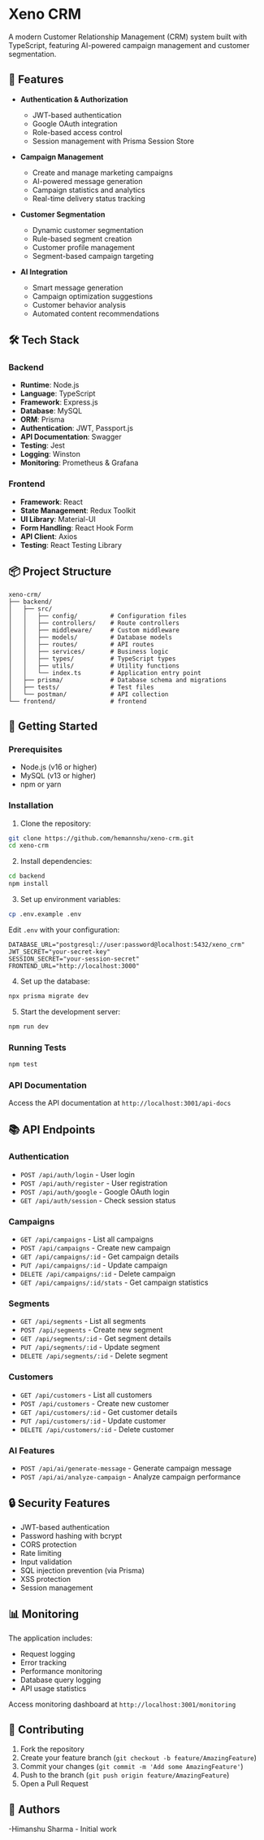 # Xeno CRM

A modern Customer Relationship Management (CRM) system built with TypeScript, featuring AI-powered campaign management and customer segmentation.

## 🚀 Features

- **Authentication & Authorization**
  - JWT-based authentication
  - Google OAuth integration
  - Role-based access control
  - Session management with Prisma Session Store

- **Campaign Management**
  - Create and manage marketing campaigns
  - AI-powered message generation
  - Campaign statistics and analytics
  - Real-time delivery status tracking

- **Customer Segmentation**
  - Dynamic customer segmentation
  - Rule-based segment creation
  - Customer profile management
  - Segment-based campaign targeting

- **AI Integration**
  - Smart message generation
  - Campaign optimization suggestions
  - Customer behavior analysis
  - Automated content recommendations

## 🛠 Tech Stack

### Backend
- **Runtime**: Node.js
- **Language**: TypeScript
- **Framework**: Express.js
- **Database**: MySQL
- **ORM**: Prisma
- **Authentication**: JWT, Passport.js
- **API Documentation**: Swagger
- **Testing**: Jest
- **Logging**: Winston
- **Monitoring**: Prometheus & Grafana

### Frontend
- **Framework**: React
- **State Management**: Redux Toolkit
- **UI Library**: Material-UI
- **Form Handling**: React Hook Form
- **API Client**: Axios
- **Testing**: React Testing Library

## 📦 Project Structure

```
xeno-crm/
├── backend/
│   ├── src/
│   │   ├── config/         # Configuration files
│   │   ├── controllers/    # Route controllers
│   │   ├── middleware/     # Custom middleware
│   │   ├── models/         # Database models
│   │   ├── routes/         # API routes
│   │   ├── services/       # Business logic
│   │   ├── types/          # TypeScript types
│   │   ├── utils/          # Utility functions
│   │   └── index.ts        # Application entry point
│   ├── prisma/             # Database schema and migrations
│   ├── tests/              # Test files
│   └── postman/            # API collection
└── frontend/               # frontend
```

## 🚀 Getting Started

### Prerequisites
- Node.js (v16 or higher)
- MySQL (v13 or higher)
- npm or yarn

### Installation

1. Clone the repository:
```bash
git clone https://github.com/hemannshu/xeno-crm.git
cd xeno-crm
```

2. Install dependencies:
```bash
cd backend
npm install
```

3. Set up environment variables:
```bash
cp .env.example .env
```
Edit `.env` with your configuration:
```env
DATABASE_URL="postgresql://user:password@localhost:5432/xeno_crm"
JWT_SECRET="your-secret-key"
SESSION_SECRET="your-session-secret"
FRONTEND_URL="http://localhost:3000"
```

4. Set up the database:
```bash
npx prisma migrate dev
```

5. Start the development server:
```bash
npm run dev
```

### Running Tests
```bash
npm test
```

### API Documentation
Access the API documentation at `http://localhost:3001/api-docs`

## 📚 API Endpoints

### Authentication
- `POST /api/auth/login` - User login
- `POST /api/auth/register` - User registration
- `POST /api/auth/google` - Google OAuth login
- `GET /api/auth/session` - Check session status

### Campaigns
- `GET /api/campaigns` - List all campaigns
- `POST /api/campaigns` - Create new campaign
- `GET /api/campaigns/:id` - Get campaign details
- `PUT /api/campaigns/:id` - Update campaign
- `DELETE /api/campaigns/:id` - Delete campaign
- `GET /api/campaigns/:id/stats` - Get campaign statistics

### Segments
- `GET /api/segments` - List all segments
- `POST /api/segments` - Create new segment
- `GET /api/segments/:id` - Get segment details
- `PUT /api/segments/:id` - Update segment
- `DELETE /api/segments/:id` - Delete segment

### Customers
- `GET /api/customers` - List all customers
- `POST /api/customers` - Create new customer
- `GET /api/customers/:id` - Get customer details
- `PUT /api/customers/:id` - Update customer
- `DELETE /api/customers/:id` - Delete customer

### AI Features
- `POST /api/ai/generate-message` - Generate campaign message
- `POST /api/ai/analyze-campaign` - Analyze campaign performance

## 🔒 Security Features

- JWT-based authentication
- Password hashing with bcrypt
- CORS protection
- Rate limiting
- Input validation
- SQL injection prevention (via Prisma)
- XSS protection
- Session management

## 📊 Monitoring

The application includes:
- Request logging
- Error tracking
- Performance monitoring
- Database query logging
- API usage statistics

Access monitoring dashboard at `http://localhost:3001/monitoring`

## 🤝 Contributing

1. Fork the repository
2. Create your feature branch (`git checkout -b feature/AmazingFeature`)
3. Commit your changes (`git commit -m 'Add some AmazingFeature'`)
4. Push to the branch (`git push origin feature/AmazingFeature`)
5. Open a Pull Request


## 👥 Authors

-Himanshu Sharma - Initial work

 